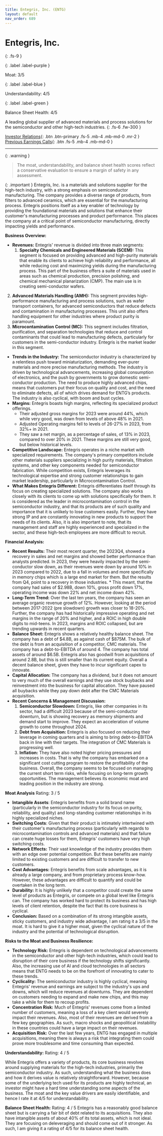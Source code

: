 ```yaml
---
title: Entegris, Inc. (ENTG)
layout: default
nav_order: 689
---
```


# Entegris, Inc.
{: .fs-9 }

{: .label .label-purple }

Moat: 3/5

{: .label .label-blue }

Understandability: 4/5

{: .label .label-green }

Balance Sheet Health: 4/5

A leading global supplier of advanced materials and process solutions for the semiconductor and other high-tech industries.
{: .fs-6 .fw-300 }

[Investor Relations](https://www.google.com/search?q=ENTG+investor+relations){: .btn .btn-primary .fs-5 .mb-4 .mb-md-0 .mr-2 }
[Previous Earnings Calls](https://discountingcashflows.com/company/ENTG/transcripts/){: .btn .fs-5 .mb-4 .mb-md-0 }

---

{: .warning }
>The moat, understandability, and balance sheet health scores reflect a conservative evaluation to ensure a margin of safety in any assessment.



{: .important }
Entegris, Inc. is a materials and solutions supplier for the high-tech industry, with a strong emphasis on semiconductor manufacturing. The company provides a diverse range of products, from filters to advanced ceramics, which are essential for the manufacturing process. Entegris positions itself as a key enabler of technology by providing the foundational materials and solutions that enhance their customer's manufacturing processes and product performance. This places the company at a critical point of semiconductor manufacturing, directly impacting yields and performance.

**Business Overview:**
*   **Revenues:** Entegris' revenue is divided into three main segments:
     1. **Specialty Chemicals and Engineered Materials (SCEM):**  This segment is focused on providing advanced and high-purity materials that enable its clients to achieve high reliability and performance, all while reducing cost and maximizing yields during the manufacturing process. This part of the business offers a suite of materials used in areas such as chemical production, precision polishing, and chemical mechanical planarization (CMP). The main use is in creating semi-conductor wafers.
   2.  **Advanced Materials Handling (AMH):**  This segment provides high-performance manufacturing and process solutions, such as wafer transport containers, for advanced semiconductors that reduce defects and contamination in manufacturing processes. This unit also offers handling equipment for other industries where product purity is paramount.
   3.   **Microcontamination Control (MC):** This segment includes filtration, purification, and separation technologies that reduce and control contaminants that could lead to manufacturing defects, particularly for customers in the semi-conductor industry. Entegris is the market leader in this segment.
*   **Trends in the Industry:** The semiconductor industry is characterized by a relentless push toward miniaturization, demanding ever-purer materials and more precise manufacturing methods. The industry is driven by technological advancements, increasing global consumption of electronics, and the push by governments to grow domestic semi-conductor production. The need to produce highly advanced chips, means that customers put their focus on quality and cost, and the need to eliminate defects, all of which drives demand for ENTG’s products. The industry is also cyclical, with boom and bust cycles.
*   **Margins:** Entegris boasts high margins, reflecting its specialized product offerings.
    *   Their adjusted gross margins for 2023 were around 44%, which while very good, was down from levels of above 48% in 2021.
    *   Adjusted Operating margins fell to levels of 26-27% in 2023, from 32%+ in 2021.
    *   They saw a net margin, as a percentage of sales, of 13% in 2023, compared to over 20% in 2021. These margins are still very good, but below historical levels.
*   **Competitive Landscape:** Entegris operates in a niche market with specialized requirements. The company's primary competitors include other materials suppliers specializing in high purity materials, filtration systems, and other key components needed for semiconductor fabrication. While competition exists, Entegris leverages its technological expertise and strong customer relationships to gain market leadership, particularly in Microcontamination Control.
*    **What Makes Entegris Different:** Entegris differentiates itself through its focus on creating specialized solutions. The company also works closely with its clients to come up with solutions specifically for them. It is considered as the leader in microcontamination control in the semiconductor industry, and that its products are of such quality and importance that it is unlikely to lose customers easily. Further, they have strong IP and are constantly innovating in new products to support the needs of its clients. Also, it is also important to note, that its management and staff are highly experienced and specialized in the sector, and these high-tech employees are more difficult to recruit.

**Financial Analysis:**
*    **Recent Results:** Their most recent quarter, the 2023Q4, showed a recovery in sales and net margins and showed better performance than analysts predicted. In 2023, they were heavily impacted by the semi-conductor slow down, as their revenues were down by around 10% in 2023 compared to 2022, due to a fall in volumes and more specifically in memory chips which is a large end market for them. But the results from Q4, point to a recovery in those industries.
    *   This meant, that the company had sales of $2.98B, down 10%, gross profit down 17%, operating income was down 22% and net income down 42%.
*   **Long-Term Trend:** Over the last ten years, the company has seen an average organic revenue growth of 12%. However, looking at the period between 2017-2022 (pre slowdown) growth was closer to 18-20%. Further, the company has had historically impressive operating and net margins in the range of 20% and higher, and a ROIC in high double digits to mid-teens. In 2023, margins and ROIC collapsed, but are trending upwards in recent quarters.
*   **Balance Sheet:** Entegris shows a relatively healthy balance sheet. The company has a debt of $4.8B, as against cash of $875M. The bulk of the debt is from an acquisition of a competitor, CMC materials. The company has a debt-to-EBITDA of around 4. The company has total assets of around $6.5B. Entegris also has goodwill from acquisitions of around 2.8B, but this is still smaller than its current equity. Overall a decent balance sheet, given they have to incur significant capex to innovate.
*    **Capital Allocation:** The company has a dividend, but it does not amount to very much of the overall earnings and they use stock buybacks and reinvestment into the business for capital allocation. They have paused all buybacks while they pay down debt after the CMC Materials acquisition.
*  **Recent Concerns & Management Discussion:**
     1.  **Semiconductor Slowdown:** Entegris, like other companies in its sector, had a difficult 2023 because of the semi-conductor downturn, but is showing recovery as memory shipments and demand start to improve. They expect an acceleration of volume growth to come throughout 2024.
     2.  **Debt from Acquisition:** Entegris is also focused on reducing their leverage in coming quarters and is aiming to bring debt-to-EBITDA back in line with their targets. The integration of CMC Materials is progressing well.
     3.  **Inflation:** They have also noted higher pricing pressures and increases in costs. That is why the company has embarked on a significant cost cutting program to restore the profitability of the business.
   Overall, the company seems to be focused on managing the current short term risks, while focusing on long-term growth opportunities. The management believes its economic moat and leading position in the industry are strong.

**Moat Analysis**
Rating: 3 / 5
*   **Intangible Assets**: Entegris benefits from a solid brand name (particularly in the semiconductor industry for its focus on purity, reliability, and quality) and long-standing customer relationships in its highly specialized niches.
*   **Switching Costs**:  Given that their product is intimately intertwined with their customer's manufacturing process (particularly with regards to microcontamination controls and advanced materials) and that failure can create huge losses for them, Entegris' customers have very high switching costs.
*   **Network Effects:** Their vast knowledge of the industry provides them with an edge over potential competition. But these benefits are mainly limited to existing customers and are difficult to transfer to new customers.
*   **Cost Advantages:** Entegris benefits from scale advantages, as it is already a large company, and from proprietary process know-how. However, these advantages are difficult to quantify and could be overtaken in the long term.
*   **Durability:** It is highly unlikely that a competitor could create the same level of products as Entegris, or compete on a global level like Entegris can. The company has worked hard to protect its business and has high levels of client retention, despite the fact that its core business is cyclical.
*   **Conclusion:** Based on a combination of its strong intangible assets, sticky customers, and industry wide advantage, I am rating it a 3/5 in the moat. It is hard to give it a higher moat, given the cyclical nature of the industry and the potential of technological disruption.

**Risks to the Moat and Business Resilience:**
*   **Technology Risk:** Entegris is dependent on technological advancements in the semiconductor and other high-tech industries, which could lead to disruption of their core business if the technology shifts significantly. Also, the increasing use of AI and cloud technologies in all sectors means that ENTG needs to be on the forefront of innovating to cater to these trends.
*   **Cyclicality:** The semiconductor industry is highly cyclical, meaning Entegris' revenue and earnings are subject to the industry's ups and downs, which will reduce revenues at downturns. They are dependent on customers needing to expand and make new chips, and this may take a while for them to recoup profits.
*   **Concentration Risk:** Much of Entegris' revenues come from a limited number of customers, meaning a loss of a key client would severely impact their revenues. Also, most of their revenues are derived from a few key geographies. As such, macro shocks and geopolitical instability in these countries could have a large impact on their revenues.
*   **Acquisition Risk:** Over the last few years, ENTG has engaged in multiple acquisitions, meaning there is always a risk that integrating them could prove more troublesome and time consuming than expected.

**Understandability:**
Rating: 4 / 5

While Entegris offers a variety of products, its core business revolves around supplying materials for the high-tech industries, primarily the semiconductor industry. As such, understanding what the business does and how it derives value is relatively straightforward. However, because some of the underlying tech used for its products are highly technical, an investor might have a hard time understanding some aspects of the business. The moat and the key value drivers are easily identifiable, and hence I rate it at 4/5 for understandability.

**Balance Sheet Health:**
Rating: 4 / 5
Entegris has a reasonably good balance sheet but is carrying a fair bit of debt related to its acquisitions. They also have intangible assets of about 40% of its total assets, which is not ideal. They are focusing on deleveraging and should come out of it stronger. As such, I am giving it a rating of 4/5 for its balance sheet health.